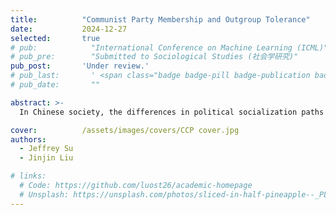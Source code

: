 ```yaml
---
title:          "Communist Party Membership and Outgroup Tolerance"
date:           2024-12-27
selected:       true
# pub:            "International Conference on Machine Learning (ICML)"
# pub_pre:        "Submitted to Sociological Studies (社会学研究)"
pub_post:       'Under review.'
# pub_last:       ' <span class="badge badge-pill badge-publication badge-success">Spotlight</span>'
# pub_date:       ""

abstract: >-
  In Chinese society, the differences in political socialization paths between party members and non-member groups provide a key entry point for exploring the generation mechanism of out-group attitudes. Based on data from the China General Social Survey (CGSS2018), this study reveals that the party member group exhibits a high and stable degree of out-group tolerance, while the non-member group shows significant conditional characteristics...

cover:          /assets/images/covers/CCP cover.jpg
authors:
  - Jeffrey Su
  - Jinjin Liu

# links:
  # Code: https://github.com/luost26/academic-homepage
  # Unsplash: https://unsplash.com/photos/sliced-in-half-pineapple--_PLJZmHZzk
---
```

